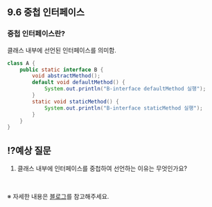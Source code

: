## 9.6 중첩 인터페이스

### 중첩 인터페이스란?
클래스 내부에 선언된 인터페이스를 의미함.

```java
class A {
    public static interface B {
        void abstractMethod();
        default void defaultMethod() {
            System.out.println("B-interface defaultMethod 실행");
        }
        static void staticMethod() {
            System.out.println("B-interface staticMethod 실행");
        }
    }
}
```

## ⁉️예상 질문

1. 클래스 내부에 인터페이스를 중첩하여 선언하는 이유는 무엇인가요?

&nbsp;

※ 자세한 내용은 [블로그](https://mandusitstudy.tistory.com/350)를 참고해주세요.